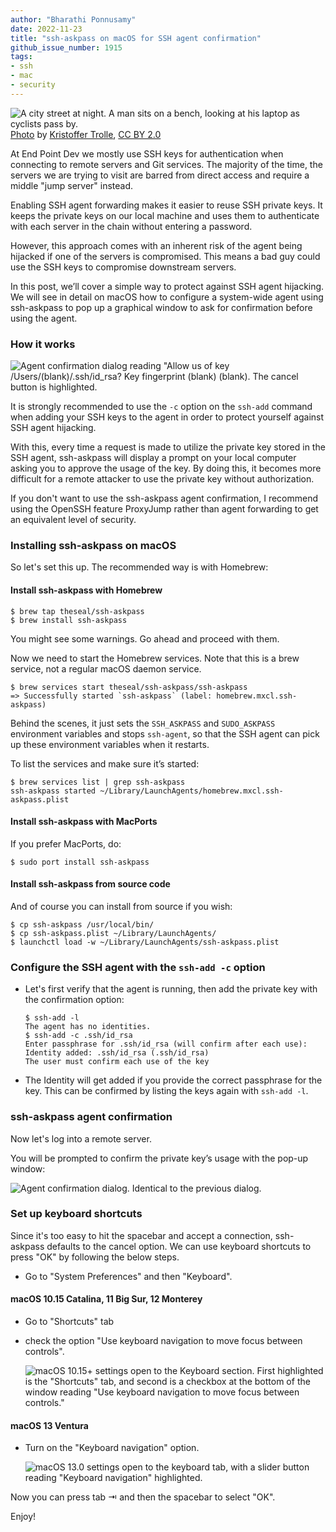 ```yaml
---
author: "Bharathi Ponnusamy"
date: 2022-11-23
title: "ssh-askpass on macOS for SSH agent confirmation"
github_issue_number: 1915
tags:
- ssh
- mac
- security
---
```


![A city street at night. A man sits on a bench, looking at his laptop as cyclists pass by.](/blog/2022/11/ssh-askpass-on-mac-os-for-agent-confirmation/night-street.webp)<br>
[Photo](https://flic.kr/p/2nUPsJQ) by [Kristoffer Trolle](https://www.flickr.com/people/kristoffer-trolle/), [CC BY 2.0](https://creativecommons.org/licenses/by/2.0/)

At End Point Dev we mostly use SSH keys for authentication when connecting to remote servers and Git services. The majority of the time, the servers we are trying to visit are barred from direct access and require a middle "jump server" instead.

Enabling SSH agent forwarding makes it easier to reuse SSH private keys. It keeps the private keys on our local machine and uses them to authenticate with each server in the chain without entering a password.

However, this approach comes with an inherent risk of the agent being hijacked if one of the servers is compromised. This means a bad guy could use the SSH keys to compromise downstream servers.

In this post, we’ll cover a simple way to protect against SSH agent hijacking. We will see in detail on macOS how to configure a system-wide agent using ssh-askpass to pop up a graphical window to ask for confirmation before using the agent.

### How it works

![Agent confirmation dialog reading "Allow us of key /Users/(blank)/.ssh/id_rsa? Key fingerprint (blank) (blank). The cancel button is highlighted.](/blog/2022/11/ssh-askpass-on-mac-os-for-agent-confirmation/ssh-askpass.webp)

It is strongly recommended to use the `-c` option on the `ssh-add` command when adding your SSH keys to the agent in order to protect yourself against SSH agent hijacking.

With this, every time a request is made to utilize the private key stored in the SSH agent, ssh-askpass will display a prompt on your local computer asking you to approve the usage of the key. By doing this,  it becomes more difficult for a remote attacker to use the private key without authorization.

If you don't want to use the ssh-askpass agent confirmation, I recommend using the OpenSSH feature ProxyJump rather than agent forwarding to get an equivalent level of security.

### Installing ssh-askpass on macOS

So let's set this up. The recommended way is with Homebrew:

#### Install ssh-askpass with Homebrew

```plain
$ brew tap theseal/ssh-askpass
$ brew install ssh-askpass
```

You might see some warnings. Go ahead and proceed with them.

Now we need to start the Homebrew services. Note that this is a brew service, not a regular macOS daemon service.

```plain
$ brew services start theseal/ssh-askpass/ssh-askpass
=> Successfully started `ssh-askpass` (label: homebrew.mxcl.ssh-askpass)
```

Behind the scenes, it just sets the `SSH_ASKPASS` and `SUDO_ASKPASS` environment variables and stops `ssh-agent`, so that the SSH agent can pick up these environment variables when it restarts.

To list the services and make sure it’s started:

```plain
$ brew services list | grep ssh-askpass
ssh-askpass started ~/Library/LaunchAgents/homebrew.mxcl.ssh-askpass.plist
```

#### Install ssh-askpass with MacPorts

If you prefer MacPorts, do:

```plain
$ sudo port install ssh-askpass
```

#### Install ssh-askpass from source code

And of course you can install from source if you wish:

```plain
$ cp ssh-askpass /usr/local/bin/
$ cp ssh-askpass.plist ~/Library/LaunchAgents/
$ launchctl load -w ~/Library/LaunchAgents/ssh-askpass.plist
```

### Configure the SSH agent with the `ssh-add -c` option

* Let's first verify that the agent is running, then add the private key with the confirmation option:

    ```plain
    $ ssh-add -l
    The agent has no identities.
    $ ssh-add -c .ssh/id_rsa
    Enter passphrase for .ssh/id_rsa (will confirm after each use):
    Identity added: .ssh/id_rsa (.ssh/id_rsa)
    The user must confirm each use of the key
    ```

* The Identity will get added if you provide the correct passphrase for the key. This can be confirmed by listing the keys again with `ssh-add -l`.

### ssh-askpass agent confirmation

Now let's log into a remote server.

You will be prompted to confirm the private key’s usage with the pop-up window:

![Agent confirmation dialog. Identical to the previous dialog.](/blog/2022/11/ssh-askpass-on-mac-os-for-agent-confirmation/ssh-askpass.webp)

### Set up keyboard shortcuts

Since it's too easy to hit the spacebar and accept a connection, ssh-askpass defaults to the cancel option. We can use keyboard shortcuts to press "OK" by following the below steps.

* Go to "System Preferences" and then "Keyboard".

#### macOS 10.15 Catalina, 11 Big Sur, 12 Monterey

* Go to "Shortcuts" tab
* check the option "Use keyboard navigation to move focus between controls".

    ![macOS 10.15+ settings open to the Keyboard section. First highlighted is the "Shortcuts" tab, and second is a checkbox at the bottom of the window reading "Use keyboard navigation to move focus between controls."](/blog/2022/11/ssh-askpass-on-mac-os-for-agent-confirmation/keyboard_shortcuts.webp)

#### macOS 13 Ventura

* Turn on the "Keyboard navigation" option.

    ![macOS 13.0 settings open to the keyboard tab, with a slider button reading "Keyboard navigation" highlighted.](/blog/2022/11/ssh-askpass-on-mac-os-for-agent-confirmation/keyboard_shortcuts_on_ventura.webp)

Now you can press tab ⇥ and then the spacebar to select "OK".

Enjoy!
